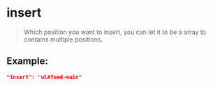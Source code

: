 # insert
>Which position you want to insert, you can let it to be a array to contains multiple positions.

Example:
--
```JSON
"insert": "ul#feed-main"
```
